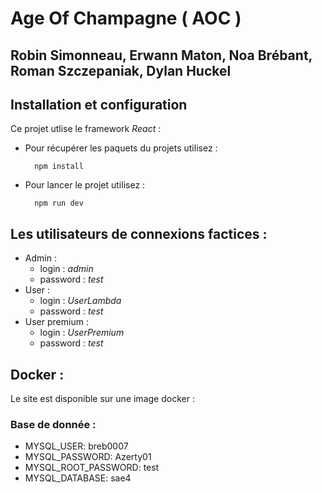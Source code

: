 # Age Of Champagne ( AOC )
## Robin Simonneau, Erwann Maton, Noa Brébant, Roman Szczepaniak, Dylan Huckel

## Installation et configuration
Ce projet utlise le framework *React* :
- Pour récupérer les paquets du projets utilisez :
  ```shell
    npm install
  ```
- Pour lancer le projet utilisez :
  ```shell
    npm run dev
  ```


## Les utilisateurs de connexions factices :
- Admin :
    - login : *admin*
    - password : *test*
- User :
    - login : *UserLambda*
    - password : *test*
- User premium :
    - login : *UserPremium*
    - password : *test*

## Docker :
Le site est disponible sur une image docker :
### Base de donnée :
- MYSQL_USER: breb0007
- MYSQL_PASSWORD: Azerty01
- MYSQL_ROOT_PASSWORD: test
- MYSQL_DATABASE: sae4
